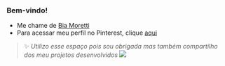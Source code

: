 ### Bem-vindo!
- Me chame de [Bia Moretti](https://www.instagram.com/biamoretti10/)
- Para acessar meu perfil no Pinterest, clique [aqui](https://pin.it/50v7u9zKn)

> ✨ _Utilizo esse espaço pois sou obrigada mas também compartilho dos meu projetos desenvolvidos_
 ![](https://www.icegif.com/wp-content/uploads/2023/12/icegif-250.gif)
